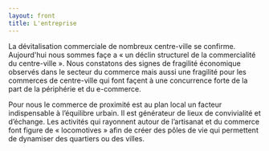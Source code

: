 ```yaml
---
layout: front
title: L'entreprise
---
```

La dévitalisation commerciale de nombreux centre-ville se confirme. Aujourd'hui nous sommes façe a « un déclin structurel de la commercialité du centre-ville ». Nous constatons des signes de fragilité économique observés dans le secteur du commerce mais aussi une fragilité pour les commerces de centre-ville qui font façent à une concurrence forte de la part de la périphérie et du e-commerce.

Pour nous le commerce de proximité est au plan local un facteur indispensable à l’équilibre urbain. Il est générateur de lieux de convivialité et d’échange. Les activités qui rayonnent autour de l’artisanat et du commerce font figure de « locomotives » afin de créer des pôles de vie qui permettent de dynamiser des quartiers ou des villes.
